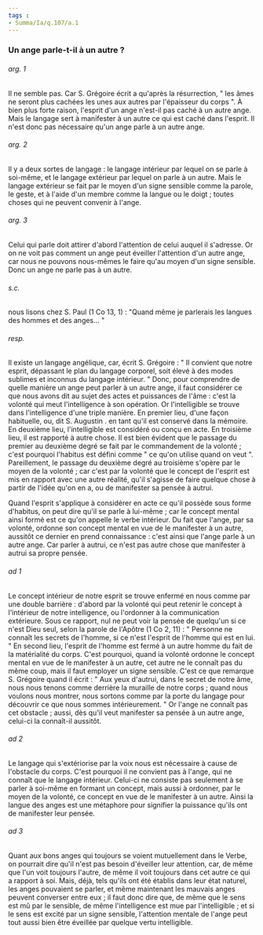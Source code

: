 ```yaml
---
tags : 
- Summa/Ia/q.107/a.1
---
```


### Un ange parle-t-il à un autre ?



###### arg. 1
Il ne semble pas. Car S. Grégoire écrit a qu'après la résurrection, " les âmes ne seront plus cachées les unes aux autres par l'épaisseur du corps ". À bien plus forte raison, l'esprit d'un ange n'est-il pas caché à un autre ange. Mais le langage sert à manifester à un autre ce qui est caché dans l'esprit. Il n'est donc pas nécessaire qu'un ange parle à un autre ange. 

###### arg. 2
Il y a deux sortes de langage : le langage intérieur par lequel on se parle à soi-même, et le langage extérieur par lequel on parle à un autre. Mais le langage extérieur se fait par le moyen d'un signe sensible comme la parole, le geste, et à l'aide d'un membre comme la langue ou le doigt ; toutes choses qui ne peuvent convenir à l'ange. 

###### arg. 3
Celui qui parle doit attirer d'abord l'attention de celui auquel il s'adresse. Or on ne voit pas comment un ange peut éveiller l'attention d'un autre ange, car nous ne pouvons nous-mêmes le faire qu'au moyen d'un signe sensible. Donc un ange ne parle pas à un autre. 

###### s.c.
nous lisons chez S. Paul (1 Co 13, 1) : "Quand même je parlerais les langues des hommes et des anges... " 

###### resp.
Il existe un langage angélique, car, écrit S. Grégoire : " Il convient que notre esprit, dépassant le plan du langage corporel, soit élevé à des modes sublimes et inconnus du langage intérieur. " Donc, pour comprendre de quelle manière un ange peut parler à un autre ange, il faut considérer ce que nous avons dit au sujet des actes et puissances de l'âme : c'est la volonté qui meut l'intelligence à son opération. Or l'intelligible se trouve dans l'intelligence d'une triple manière. En premier lieu, d'une façon habituelle, ou, dit S. Augustin . en tant qu'il est conservé dans la mémoire. En deuxième lieu, l'intelligible est considéré ou conçu en acte. En troisième lieu, il est rapporté à autre chose. Il est bien évident que le passage du premier au deuxième degré se fait par le commandement de la volonté ; c'est pourquoi l'habitus est défini comme " ce qu'on utilise quand on veut ". Pareillement, le passage du deuxième degré au troisième s'opère par le moyen de la volonté ; car c'est par la volonté que le concept de l'esprit est mis en rapport avec une autre réalité, qu'il s'agisse de faire quelque chose à partir de l'idée qu'on en a, ou de manifester sa pensée à autrui. 

Quand l'esprit s'applique à considérer en acte ce qu'il possède sous forme d'habitus, on peut dire qu'il se parle à lui-même ; car le concept mental ainsi formé est ce qu'on appelle le verbe intérieur. Du fait que l'ange, par sa volonté, ordonne son concept mental en vue de le manifester à un autre, aussitôt ce dernier en prend connaissance : c'est ainsi que l'ange parle à un autre ange. Car parler à autrui, ce n'est pas autre chose que manifester à autrui sa propre pensée. 

###### ad 1
Le concept intérieur de notre esprit se trouve enfermé en nous comme par une double barrière : d'abord par la volonté qui peut retenir le concept à l'intérieur de notre intelligence, ou l'ordonner à la communication extérieure. Sous ce rapport, nul ne peut voir la pensée de quelqu'un si ce n'est Dieu seul, selon la parole de l'Apôtre (1 Co 2, 11) : " Personne ne connaît les secrets de l'homme, si ce n'est l'esprit de l'homme qui est en lui. " En second lieu, l'esprit de l'homme est fermé à un autre homme du fait de la matérialité du corps. C'est pourquoi, quand ia volonté ordonne le concept mental en vue de le manifester à un autre, cet autre ne le connaît pas du même coup, mais il faut employer un signe sensible. C'est ce que remarque S. Grégoire quand il écrit : " Aux yeux d'autrui, dans le secret de notre âme, nous nous tenons comme derrière la muraille de notre corps ; quand nous voulons nous montrer, nous sortons comme par la porte du langage pour découvrir ce que nous sommes intérieurement. " Or l'ange ne connaît pas cet obstacle ; aussi, dès qu'il veut manifester sa pensée à un autre ange, celui-ci la connaît-il aussitôt. 

###### ad 2
Le langage qui s'extériorise par la voix nous est nécessaire à cause de l'obstacle du corps. C'est pourquoi il ne convient pas à l'ange, qui ne connaît que le langage intérieur. Celui-ci ne consiste pas seulement à se parler à soi-même en formant un concept, mais aussi à ordonner, par le moyen de la volonté, ce concept en vue de le manifester à un autre. Ainsi la langue des anges est une métaphore pour signifier la puissance qu'ils ont de manifester leur pensée. 

###### ad 3
Quant aux bons anges qui toujours se voient mutuellement dans le Verbe, on pourrait dire qu'il n'est pas besoin d'éveiller leur attention, car, de même que l'un voit toujours l'autre, de même il voit toujours dans cet autre ce qui a rapport à soi. Mais, déjà, tels qu'ils ont été établis dans leur état naturel, les anges pouvaient se parler, et même maintenant les mauvais anges peuvent converser entre eux ; il faut donc dire que, de même que le sens est mû par le sensible, de même l'intelligence est mue par l'intelligible ; et si le sens est excité par un signe sensible, l'attention mentale de l'ange peut tout aussi bien être éveillée par quelque vertu intelligible. 

